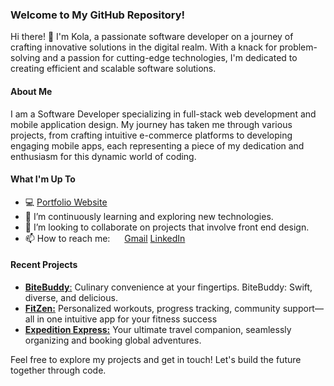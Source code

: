 ### Welcome to My GitHub Repository!

Hi there! 👋 I'm Kola, a passionate software developer on a journey of crafting innovative solutions in the digital realm. With a knack for problem-solving and a passion for cutting-edge technologies, I'm dedicated to creating efficient and scalable software solutions.

#### About Me

I am a Software Developer specializing in full-stack web development and mobile application design. My journey has taken me through various projects, from crafting intuitive e-commerce platforms to developing engaging mobile apps, each representing a piece of my dedication and enthusiasm for this dynamic world of coding.

#### What I'm Up To

- 💻 [Portfolio Website](https://kolawole10.github.io/kola.dev)
- 🌱 I’m continuously learning and exploring new technologies.
- 👯 I’m looking to collaborate on projects that involve front end design.
- 📫 How to reach me: [<img src="https://img.icons8.com/fluent/24/000000/gmail.png" width="15" height="15"/>](mailto:kolaw.martins@gmail.com) [Gmail](mailto:kolaw.martins@gmail.com) [LinkedIn](https://www.linkedin.com/in/kola-martins/)

#### Recent Projects

- [**BiteBuddy**:](https://kolawole10.github.io/BiteBuddy/) Culinary convenience at your fingertips. BiteBuddy: Swift, diverse, and delicious.
- [**FitZen:**](https://kolawole10.github.io/FitZen/) Personalized workouts, progress tracking, community support—all in one intuitive app for your fitness success
- [**Expedition Express:**](https://kolawole10.github.io/travel-website/) Your ultimate travel companion, seamlessly organizing and booking global adventures.

Feel free to explore my projects and get in touch! Let's build the future together through code.
